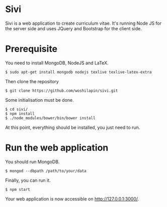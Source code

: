 Sivi
=====

Sivi is a web application to create curriculum vitae.  It's running Node JS for
the server side and uses JQuery and Bootstrap for the client side.

# Prerequisite

You need to install MongoDB, NodeJS and LaTeX.

    $ sudo apt-get install mongodb nodejs texlive texlive-latex-extra

Then clone the repository

    $ git clone https://github.com/woshilapin/sivi.git

Some initialisation must be done.

    $ cd sivi/
	$ npm install
	$ ./node_modules/bower/bin/bower install

At this point, everything should be installed, you just need to run.

# Run the web application

You should run MongoDB.

    $ mongod --dbpath /path/to/your/data

Finally, you can run it.

    $ npm start

Your web application is now accessible on http://127.0.0.1:3000/.
